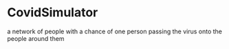 # CovidSimulator
a network of people with a chance of one person passing the virus onto the people around them
